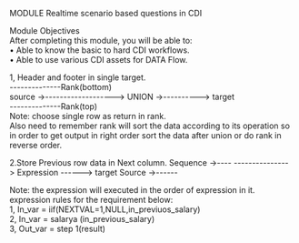 MODULE Realtime scenario based questions in CDI  

Module Objectives  
After completing this module, you will be able to:  
• Able to know the basic to hard CDI workflows.  
• Able to use various CDI assets for DATA Flow.  



1, Header and footer in single target.  
--------------Rank(bottom)      
 source ->-------------------> UNION ->----------> target  
--------------Rank(top)  
Note: choose single row as return in rank.  
Also need to remember rank will sort the data according to its operation 
so in order to get output in right order sort the data after union or 
do rank in reverse order.


2.Store Previous row data in Next column. 
Sequence ->---- 
---------------> Expression ------> target 
Source ->------ 

Note: the expression will executed in the order of expression in it.  
expression rules for the requirement below:  
1, In_var = iif(NEXTVAL=1,NULL,in_previuos_salary)  
2, In_var = salarya (in_previous_salary)  
3, Out_var = step 1(result)  

